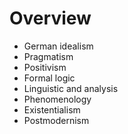 # Overview

- German idealism
- Pragmatism
- Positivism
- Formal logic
- Linguistic and analysis
- Phenomenology
- Existentialism
- Postmodernism

